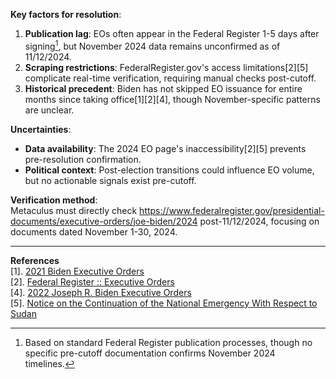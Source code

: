 **Key factors for resolution**:  
1. **Publication lag**: EOs often appear in the Federal Register 1-5 days after signing[^1], but November 2024 data remains unconfirmed as of 11/12/2024.  
2. **Scraping restrictions**: FederalRegister.gov's access limitations[2][5] complicate real-time verification, requiring manual checks post-cutoff.  
3. **Historical precedent**: Biden has not skipped EO issuance for entire months since taking office[1][2][4], though November-specific patterns are unclear.  

**Uncertainties**:  
- **Data availability**: The 2024 EO page's inaccessibility[2][5] prevents pre-resolution confirmation.  
- **Political context**: Post-election transitions could influence EO volume, but no actionable signals exist pre-cutoff.  

**Verification method**:  
Metaculus must directly check https://www.federalregister.gov/presidential-documents/executive-orders/joe-biden/2024 post-11/12/2024, focusing on documents dated November 1-30, 2024.  

---

**References**  
[1]. [2021 Biden Executive Orders](https://www.federalregister.gov/presidential-documents/executive-orders/joe-biden/2021)  
[2]. [Federal Register :: Executive Orders](https://www.federalregister.gov/presidential-documents/executive-orders/joe-biden/2023)  
[4]. [2022 Joseph R. Biden Executive Orders](https://www.federalregister.gov/presidential-documents/executive-orders/joe-biden/2022)  
[5]. [Notice on the Continuation of the National Emergency With Respect to Sudan](https://bidenwhitehouse.archives.gov/briefing-room/presidential-actions/2024/10/25/notice-on-the-continuation-of-the-national-emergency-with-respect-to-sudan-4/)  

[^1]: Based on standard Federal Register publication processes, though no specific pre-cutoff documentation confirms November 2024 timelines.